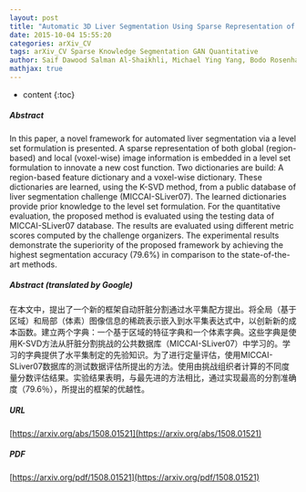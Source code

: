 ```yaml
---
layout: post
title: "Automatic 3D Liver Segmentation Using Sparse Representation of Global and Local Image Information via Level Set Formulation"
date: 2015-10-04 15:55:20
categories: arXiv_CV
tags: arXiv_CV Sparse Knowledge Segmentation GAN Quantitative
author: Saif Dawood Salman Al-Shaikhli, Michael Ying Yang, Bodo Rosenhahn
mathjax: true
---
```


* content
{:toc}

##### Abstract
In this paper, a novel framework for automated liver segmentation via a level set formulation is presented. A sparse representation of both global (region-based) and local (voxel-wise) image information is embedded in a level set formulation to innovate a new cost function. Two dictionaries are build: A region-based feature dictionary and a voxel-wise dictionary. These dictionaries are learned, using the K-SVD method, from a public database of liver segmentation challenge (MICCAI-SLiver07). The learned dictionaries provide prior knowledge to the level set formulation. For the quantitative evaluation, the proposed method is evaluated using the testing data of MICCAI-SLiver07 database. The results are evaluated using different metric scores computed by the challenge organizers. The experimental results demonstrate the superiority of the proposed framework by achieving the highest segmentation accuracy (79.6\%) in comparison to the state-of-the-art methods.

##### Abstract (translated by Google)
在本文中，提出了一个新的框架自动肝脏分割通过水平集配方提出。将全局（基于区域）和局部（体素）图像信息的稀疏表示嵌入到水平集表达式中，以创新新的成本函数。建立两个字典：一个基于区域的特征字典和一个体素字典。这些字典是使用K-SVD方法从肝脏分割挑战的公共数据库（MICCAI-SLiver07）中学习的。学习的字典提供了水平集制定的先验知识。为了进行定量评估，使用MICCAI-SLiver07数据库的测试数据评估所提出的方法。使用由挑战组织者计算的不同度量分数评估结果。实验结果表明，与最先进的方法相比，通过实现最高的分割准确度（79.6％），所提出的框架的优越性。

##### URL
[https://arxiv.org/abs/1508.01521](https://arxiv.org/abs/1508.01521)

##### PDF
[https://arxiv.org/pdf/1508.01521](https://arxiv.org/pdf/1508.01521)


